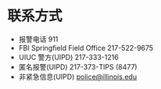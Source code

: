# 联系方式

- 报警电话 911
- FBI Springfield Field Office 217-522-9675 
- UIUC 警方(UIPD) 217-333-1216
- 匿名报警(UIPD) 217-373-TIPS (8477)
- 非紧急信息(UIPD) police@illinois.edu 

